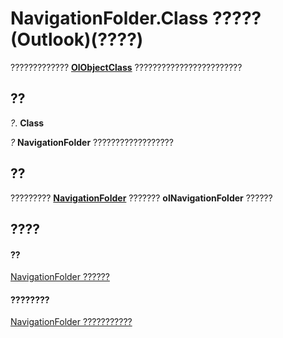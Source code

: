 
# NavigationFolder.Class ????? (Outlook)(????)

?????????????  **[OlObjectClass](33d724b3-df3c-2a7f-a80f-93b66d96f588.md)** ????????????????????????


## ??

 _?_. **Class**

 _?_ **NavigationFolder** ??????????????????


## ??

?????????  **[NavigationFolder](c8d7aabb-58ba-df5e-ccdc-06f73db7726c.md)** ??????? **olNavigationFolder** ??????


## ????


#### ??


[NavigationFolder ??????](c8d7aabb-58ba-df5e-ccdc-06f73db7726c.md)
#### ????????


[NavigationFolder ???????????](http://msdn.microsoft.com/library/1ec2e16d-c7ca-86b1-9283-839a2b9aca05%28Office.15%29.aspx)